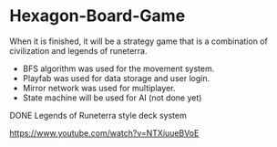# Hexagon-Board-Game
When it is finished, it will be a strategy game that is a combination of civilization and legends of runeterra.

- BFS algorithm was used for the movement system.
- Playfab was used for data storage and user login.
- Mirror network was used for multiplayer.
- State machine will be used for AI (not done yet)

DONE
Legends of Runeterra style deck system






https://www.youtube.com/watch?v=NTXiuueBVoE
